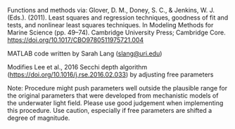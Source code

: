 Functions and methods via:
Glover, D. M., Doney, S. C., & Jenkins, W. J. (Eds.). (2011). Least squares and regression techniques, goodness of fit and tests, and nonlinear least squares techniques. In Modeling Methods for Marine Science (pp. 49–74). Cambridge University Press; Cambridge Core. https://doi.org/10.1017/CBO9780511975721.004

MATLAB code written by Sarah Lang (slang@uri.edu)

Modifies Lee et al., 2016 Secchi depth algorithm (https://doi.org/10.1016/j.rse.2016.02.033) by adjusting free parameters

Note: Procedure might push parameters well outside the plausible range for the original parameters that were developed from mechanistic models of the underwater light field.
Please use good judgement when implementing this procedure. Use caution, especially if free parameters are shifted a degree of magnitude. 
